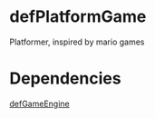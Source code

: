 # defPlatformGame
Platformer, inspired by mario games

# Dependencies

[defGameEngine](https://github.com/defini7/defGameEngine)
